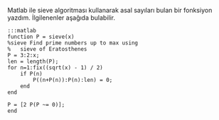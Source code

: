 <!--
.. date: 2012-11-26 16:54:48
.. title: Matlab'da Sieve of Erastosthenes algoritması
.. slug: matlabda-sieve-of-erastosthenes-algoritmasi
.. description: sieve of erastosthenes algoritması bir asal sayı bulma algoritmasıdır. Bu algoritmanın matlab'da uygulanmış hali için bunu okuyun.
-->


Matlab ile sieve algoritması kullanarak asal sayıları bulan bir
fonksiyon yazdım. İlgilenenler aşağıda bulabilir.

    :::matlab
    function P = sieve(x)
    %sieve Find prime numbers up to max using
    %   sieve of Eratosthenes
    P = 3:2:x;
    len = length(P);
    for n=1:fix((sqrt(x) - 1) / 2)
        if P(n)
            P((n+P(n)):P(n):len) = 0;
        end
    end
    
    P = [2 P(P ~= 0)];
    end